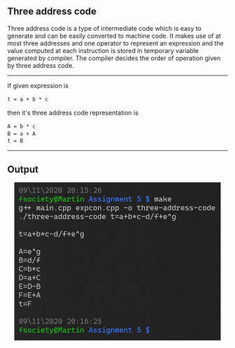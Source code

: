 ## Three address code

Three address code is a type of intermediate code which is easy to generate and can be easily converted to machine code.
It makes use of at most three addresses and one operator to represent an expression and the value computed at each instruction is stored in temporary variable generated by compiler.
The compiler decides the order of operation given by three address code.

<hr>

If given expression is
```md
t = a + b * c
```

then it's three address code representation is
```md
A = b * c
B = a + A
t = B
```

<hr>

## Output

<p align="center">
  <img align="center" src="https://github.com/atharva007-cmd/Assignments/blob/master/TY-Assignments/LPCC/Assignment%205/three-address-code-implementation.png" />
</p>
